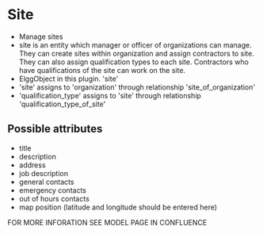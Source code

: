 Site
===============

- Manage sites
- site is an entity which manager or officer of organizations can manage. They can create sites within organization and assign contractors to site. They can also assign qualification types to each site. Contractors who have qualifications of the site can work on the site.
- ElggObject in this plugin. 'site'
- 'site' assigns to 'organization' through relationship 'site_of_organization'
- 'qualification_type' assigns to 'site' through relationship 'qualification_type_of_site'

Possible attributes
--------------

- title
- description
- address
- job description
- general contacts
- emergency contacts
- out of hours contacts
- map position (latitude and longitude should be entered here)

FOR MORE INFORATION SEE MODEL PAGE IN CONFLUENCE
